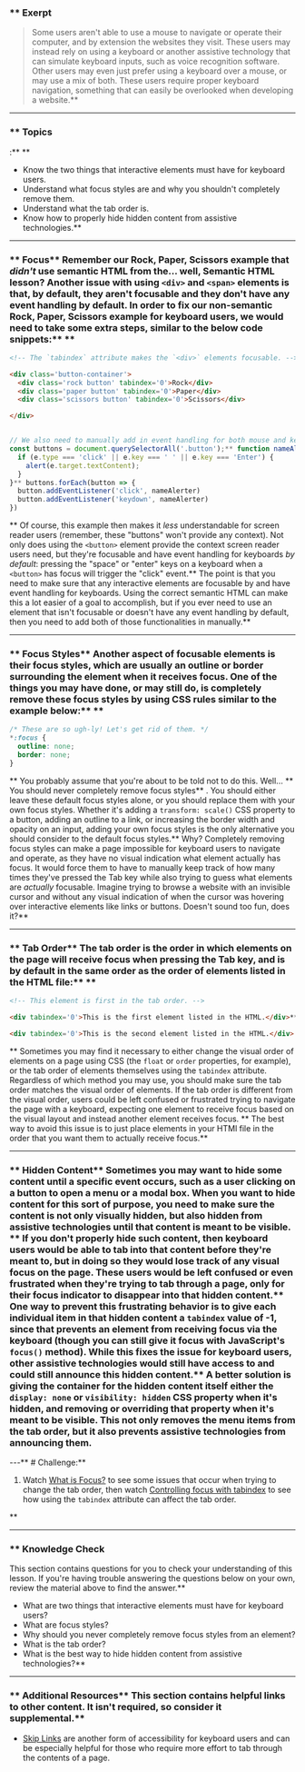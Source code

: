 ### ** Exerpt
>Some users aren't able to use a mouse to navigate or operate their computer, and by extension the websites they visit. These users may instead rely on using a keyboard or another assistive technology that can simulate keyboard inputs, such as voice recognition software. Other users may even just prefer using a keyboard over a mouse, or may use a mix of both. These users require proper keyboard navigation, something that can easily be overlooked when developing a website.** 

---


### ** Topics
 :** ** 
* Know the two things that interactive elements must have for keyboard users.
* Understand what focus styles are and why you shouldn't completely remove them.
* Understand what the tab order is.
* Know how to properly hide hidden content from assistive technologies.** 

---


### ** Focus** Remember our Rock, Paper, Scissors example that *didn't* use semantic HTML from the... well, Semantic HTML lesson? Another issue with using `<div>` and `<span>` elements is that, by default, they aren't focusable and they don't have any event handling by default. In order to fix our non-semantic Rock, Paper, Scissors example for keyboard users, we would need to take some extra steps, similar to the below code snippets:** ** 
```html
<!-- The `tabindex` attribute makes the `<div>` elements focusable. -->

<div class='button-container'>
  <div class='rock button' tabindex='0'>Rock</div>
  <div class='paper button' tabindex='0'>Paper</div>
  <div class='scissors button' tabindex='0'>Scissors</div>

</div>
```

```js

// We also need to manually add in event handling for both mouse and keyboard events.
const buttons = document.querySelectorAll('.button');** function nameAlerter(e) {
  if (e.type === 'click' || e.key === ' ' || e.key === 'Enter') {
    alert(e.target.textContent);
  }
}** buttons.forEach(button => {
  button.addEventListener('click', nameAlerter)
  button.addEventListener('keydown', nameAlerter)
})
```
** Of course, this example then makes it *less* understandable for screen reader users (remember, these "buttons" won't provide any context). Not only does using the `<button>` element provide the context screen reader users need, but they're focusable and have event handling for keyboards *by default*: pressing the "space" or "enter" keys on a keyboard when a `<button>` has focus will trigger the "click" event.** The point is that you need to make sure that any interactive elements are focusable by and have event handling for keyboards. Using the correct semantic HTML can make this a lot easier of a goal to accomplish, but if you ever need to use an element that isn't focusable or doesn't have any event handling by default, then you need to add both of those functionalities in manually.** 

---


### ** Focus Styles** Another aspect of focusable elements is their focus styles, which are usually an outline or border surrounding the element when it receives focus. One of the things you may have done, or may still do, is completely remove these focus styles by using CSS rules similar to the example below:** ** 
```css
/* These are so ugh-ly! Let's get rid of them. */
*:focus {
  outline: none;
  border: none;
}
```
** You probably assume that you're about to be told not to do this. Well... ** You should never completely remove focus styles** . You should either leave these default focus styles alone, or you should replace them with your own focus styles. Whether it's adding a `transform: scale()` CSS property to a button, adding an outline to a link, or increasing the border width and opacity on an input, adding your own focus styles is the only alternative you should consider to the default focus styles.** Why? Completely removing focus styles can make a page impossible for keyboard users to navigate and operate, as they have no visual indication what element actually has focus. It would force them to have to manually keep track of how many times they've pressed the Tab key while also trying to guess what elements are *actually* focusable. Imagine trying to browse a website with an invisible cursor and without any visual indication of when the cursor was hovering over interactive elements like links or buttons. Doesn't sound too fun, does it?** 

---


### ** Tab Order** The tab order is the order in which elements on the page will receive focus when pressing the Tab key, and is by default in the same order as the order of elements listed in the HTML file:** ** 
```html
<!-- This element is first in the tab order. -->

<div tabindex='0'>This is the first element listed in the HTML.</div>** <!-- This element is second in the tab order. -->

<div tabindex='0'>This is the second element listed in the HTML.</div>
```
** Sometimes you may find it necessary to either change the visual order of elements on a page using CSS (the `float` or `order` properties, for example), or the tab order of elements themselves using the `tabindex` attribute. Regardless of which method you may use, you should make sure the tab order matches the visual order of elements. If the tab order is different from the visual order, users could be left confused or frustrated trying to navigate the page with a keyboard, expecting one element to receive focus based on the visual layout and instead another element receives focus. ** The best way to avoid this issue is to just place elements in your HTMl file in the order that you want them to actually receive focus.** 

---


### ** Hidden Content** Sometimes you may want to hide some content until a specific event occurs, such as a user clicking on a button to open a menu or a modal box. When you want to hide content for this sort of purpose, you need to make sure the content is not only visually hidden, but also hidden from assistive technologies until that content is meant to be visible. ** If you don't properly hide such content, then keyboard users would be able to tab into that content before they're meant to, but in doing so they would lose track of any visual focus on the page. These users would be left confused or even frustrated when they're trying to tab through a page, only for their focus indicator to disappear into that hidden content.** One way to prevent this frustrating behavior is to give each individual item in that hidden content a `tabindex` value of -1, since that prevents an element from receiving focus via the keyboard (though you can still give it focus with JavaScript's `focus()` method). While this fixes the issue for keyboard users, other assistive technologies would still have access to and could still announce this hidden content.** A better solution is giving the container for the hidden content itself either the `display: none` or `visibility: hidden` CSS property when it's hidden, and removing or overriding that property when it's meant to be visible. This not only removes the menu items from the tab order, but it also prevents assistive technologies from announcing them.
---** # Challenge:** <div class="lesson-content__panel" markdown="1">
1. Watch [What is Focus?](https://www.youtube.com/watch?v=EFv9ubbZLKw&list=PLNYkxOF6rcICWx0C9LVWWVqvHlYJyqw7g&index=3) to see some issues that occur when trying to change the tab order, then watch [Controlling focus with tabindex](https://www.youtube.com/watch?v=Pe0Ce1WtnUM&list=PLNYkxOF6rcICWx0C9LVWWVqvHlYJyqw7g&index=4) to see how using the `tabindex` attribute can affect the tab order.
</div>** 

---


### ** Knowledge Check
This section contains questions for you to check your understanding of this lesson. If you're having trouble answering the questions below on your own, review the material above to find the answer.** 

* What are two things that interactive elements must have for keyboard users?
* What are focus styles?
* Why should you never completely remove focus styles from an element?
* What is the tab order?
* What is the best way to hide hidden content from assistive technologies?** 

---


### ** Additional Resources** This section contains helpful links to other content. It isn't required, so consider it supplemental.** 

* [Skip Links](https://webaim.org/techniques/skipnav/) are another form of accessibility for keyboard users and can be especially helpful for those who require more effort to tab through the contents of a page.

